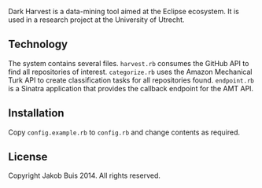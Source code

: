 Dark Harvest is a data-mining tool aimed at the Eclipse ecosystem. It is used in a research project at the University of Utrecht.

## Technology
The system contains several files. `harvest.rb` consumes the GitHub API to find all repositories of interest. `categorize.rb` uses the Amazon Mechanical Turk API to create classification tasks for all repositories found. `endpoint.rb` is a Sinatra application that provides the callback endpoint for the AMT API.

## Installation
Copy `config.example.rb` to `config.rb` and change contents as required. 

## License
Copyright Jakob Buis 2014. All rights reserved.
